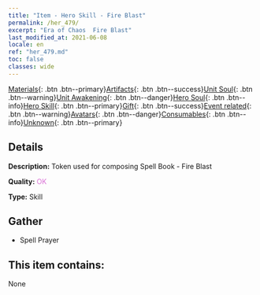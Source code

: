 ```yaml
---
title: "Item - Hero Skill - Fire Blast"
permalink: /her_479/
excerpt: "Era of Chaos  Fire Blast"
last_modified_at: 2021-06-08
locale: en
ref: "her_479.md"
toc: false
classes: wide
---
```

 [Materials](/Items/){: .btn .btn--primary}[Artifacts](/Items/Artifacts/){: .btn .btn--success}[Unit Soul](/Items/UnitSoul/){: .btn .btn--warning}[Unit Awakening](/Items/UnitAwakening/){: .btn .btn--danger}[Hero Soul](/Items/HeroSoul/){: .btn .btn--info}[Hero Skill](/Items/HeroSkill/){: .btn .btn--primary}[Gift](/Items/Gift/){: .btn .btn--success}[Event related](/Items/Events/){: .btn .btn--warning}[Avatars](/Items/Avatars/){: .btn .btn--danger}[Consumables](/Items/Consumables/){: .btn .btn--info}[Unknown](/Items/Unknown/){: .btn .btn--primary}

## Details
 **Description:** Token used for composing Spell Book - Fire Blast

 **Quality:** <span style="color: #DA70D6">OK</span>

 **Type:** Skill

## Gather

*    Spell Prayer 

## This item contains:

  None

